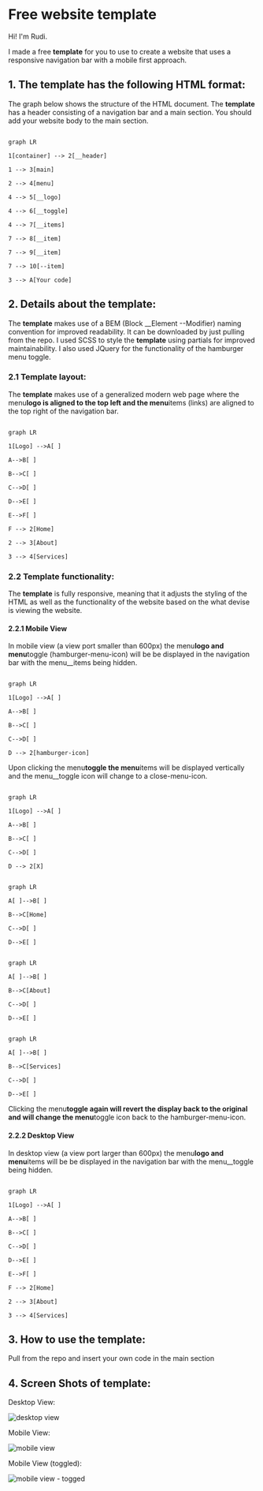 # Free website template

Hi! I'm Rudi.

I made a free **template** for you to use to create a website that uses a responsive navigation bar with a mobile first approach.

## 1. The **template** has the following HTML format:

The graph below shows the structure of the HTML document. The **template** has a header consisting of a navigation bar and a main section. You should add your website body to the main section.

```mermaid

graph LR

1[container] --> 2[__header]

1 --> 3[main]

2 --> 4[menu]

4 --> 5[__logo]

4 --> 6[__toggle]

4 --> 7[__items]

7 --> 8[__item]

7 --> 9[__item]

7 --> 10[--item]

3 --> A[Your code]

```

## 2. Details about the template:

The **template** makes use of a BEM (Block \_\_Element --Modifier) naming convention for improved readability. It can be downloaded by just pulling from the repo. I used SCSS to style the **template** using partials for improved maintainability. I also used JQuery for the functionality of the hamburger menu toggle.

### 2.1 Template layout:

The **template** makes use of a generalized modern web page where the menu**logo is aligned to the top left and the menu**items (links) are aligned to the top right of the navigation bar.

```mermaid

graph LR

1[Logo] -->A[ ]

A-->B[ ]

B-->C[ ]

C-->D[ ]

D-->E[ ]

E-->F[ ]

F --> 2[Home]

2 --> 3[About]

3 --> 4[Services]

```

### 2.2 Template functionality:

The **template** is fully responsive, meaning that it adjusts the styling of the HTML as well as the functionality of the website based on the what devise is viewing the website.

#### 2.2.1 Mobile View

In mobile view (a view port smaller than 600px) the menu**logo and menu**toggle (hamburger-menu-icon) will be be displayed in the navigation bar with the menu\_\_items being hidden.

```mermaid

graph LR

1[Logo] -->A[ ]

A-->B[ ]

B-->C[ ]

C-->D[ ]

D --> 2[hamburger-icon]

```

Upon clicking the menu**toggle the menu**items will be displayed vertically and the menu\_\_toggle icon will change to a close-menu-icon.

```mermaid

graph LR

1[Logo] -->A[ ]

A-->B[ ]

B-->C[ ]

C-->D[ ]

D --> 2[X]

```

```mermaid

graph LR

A[ ]-->B[ ]

B-->C[Home]

C-->D[ ]

D-->E[ ]

```

```mermaid

graph LR

A[ ]-->B[ ]

B-->C[About]

C-->D[ ]

D-->E[ ]

```

```mermaid

graph LR

A[ ]-->B[ ]

B-->C[Services]

C-->D[ ]

D-->E[ ]

```

Clicking the menu**toggle again will revert the display back to the original and will change the menu**toggle icon back to the hamburger-menu-icon.

#### 2.2.2 Desktop View

In desktop view (a view port larger than 600px) the menu**logo and menu**items will be be displayed in the navigation bar with the menu\_\_toggle being hidden.

```mermaid

graph LR

1[Logo] -->A[ ]

A-->B[ ]

B-->C[ ]

C-->D[ ]

D-->E[ ]

E-->F[ ]

F --> 2[Home]

2 --> 3[About]

3 --> 4[Services]

```

## 3. How to use the **template**:

Pull from the repo and insert your own code in the main section

## 4. Screen Shots of **template**:

Desktop View:

![desktop view](https://i.ibb.co/G9ZS85s/Annotation-2020-02-05-142546.jpg)

Mobile View:

![mobile view](https://i.ibb.co/tLHSPxd/Annotation-2020-02-05-142641.jpg)

Mobile View (toggled):

![mobile view - togged](https://i.ibb.co/t3LbGHc/Annotation-2020-02-05-142627.jpg)
